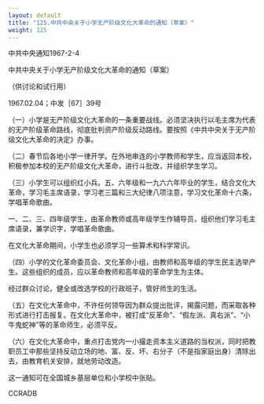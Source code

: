 ```yaml
---
layout: default
title: "125.中共中央关于小学无产阶级文化大革命的通知（草案）"
weight: 125
---
```


中共中央通知1967-2-4

中共中央关于小学无产阶级文化大革命的通知（草案）

（供讨论和试行用）

1967.02.04；中发［67］39号

（一）小学是无产阶级文化大革命的一条重要战线。必须坚决执行以毛主席为代表的无产阶级革命路线，彻底批判资产阶级反动路线。要按照《中共中央关于无产阶级文化大革命的决定》办事。

（二）春节后各地小学一律开学。在外地串连的小学教师和学生，应当返回本校，积极参加本校的无产阶级文化大革命，进行斗批改，并组织学生学习。

（三）小学生可以组织红小兵。五、六年级和一九六六年毕业的学生，结合文化大革命，学习毛主席语录，学习老三篇和三大纪律八项注意，学习文化革命十六条，学唱革命歌曲。

一、二、三、四年级学生，由革命教师或高年级学生作辅导员，组织他们学习毛主席语录，兼学识字，学唱革命歌曲。

在文化大革命期间，小学生也必须学习一些算术和科学常识。

（四）小学的文化革命委员会、文化革命小组，由教师和高年级的学生民主选举产生。这些组织的成员，应以革命教师和高年级的革命学生为主体。

经过群众讨论，健全或改选学校的行政班子，管好师生的生活。

（五）在文化大革命中，不许任何领导因为群众提出批评，揭露问题，而采取各种形式进行打击报复。在文化大革命中，被打成“反革命”、“假左派、真右派”、“小牛鬼蛇神”等的革命师生，必须平反。

（六）在文化大革命中，重点打击党内一小撮走资本主义道路的当权派，同时把教职员工中那些坚持反动立场的地、富、反、坏、右分子（不是指家庭出身）清除出去，由教育机关安排，就地劳动改造。

这一通知可在全国城乡基层单位和小学校中张贴。

CCRADB

